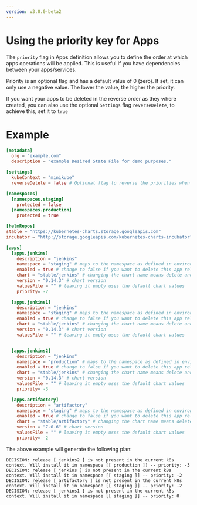 ```yaml
---
version: v3.0.0-beta2
---
```


# Using the priority key for Apps

The `priority` flag in Apps definition allows you to define the order at which apps operations will be applied. This is useful if you have dependencies between your apps/services.

Priority is an optional flag and has a default value of 0 (zero). If set, it can only use a negative value. The lower the value, the higher the priority.

If you want your apps to be deleted in the reverse order as they where created, you can also use the optional `Settings` flag `reverseDelete`, to achieve this, set it to `true`

# Example

```toml
[metadata]
  org = "example.com"
  description = "example Desired State File for demo purposes."

[settings]
  kubeContext = "minikube"
  reverseDelete = false # Optional flag to reverse the priorities when deleting

[namespaces]
  [namespaces.staging]
    protected = false
  [namespaces.production]
    protected = true

[helmRepos]
stable = "https://kubernetes-charts.storage.googleapis.com"
incubator = "http://storage.googleapis.com/kubernetes-charts-incubator"

[apps]
  [apps.jenkins]
    description = "jenkins"
    namespace = "staging" # maps to the namespace as defined in environments above
    enabled = true # change to false if you want to delete this app release [empty = false]
    chart = "stable/jenkins" # changing the chart name means delete and recreate this chart
    version = "0.14.3" # chart version
    valuesFile = "" # leaving it empty uses the default chart values
    priority= -2

  [apps.jenkins1]
    description = "jenkins"
    namespace = "staging" # maps to the namespace as defined in environments above
    enabled = true # change to false if you want to delete this app release [empty = false]
    chart = "stable/jenkins" # changing the chart name means delete and recreate this chart
    version = "0.14.3" # chart version
    valuesFile = "" # leaving it empty uses the default chart values


  [apps.jenkins2]
    description = "jenkins"
    namespace = "production" # maps to the namespace as defined in environments above
    enabled = true # change to false if you want to delete this app release [empty = false]
    chart = "stable/jenkins" # changing the chart name means delete and recreate this chart
    version = "0.14.3" # chart version
    valuesFile = "" # leaving it empty uses the default chart values
    priority= -3

  [apps.artifactory]
    description = "artifactory"
    namespace = "staging" # maps to the namespace as defined in environments above
    enabled = true # change to false if you want to delete this app release [empty = false]
    chart = "stable/artifactory" # changing the chart name means delete and recreate this chart
    version = "7.0.6" # chart version
    valuesFile = "" # leaving it empty uses the default chart values
    priority= -2
```

The above example will generate the following plan:

```
DECISION: release [ jenkins2 ] is not present in the current k8s context. Will install it in namespace [[ production ]] -- priority: -3
DECISION: release [ jenkins ] is not present in the current k8s context. Will install it in namespace [[ staging ]] -- priority: -2
DECISION: release [ artifactory ] is not present in the current k8s context. Will install it in namespace [[ staging ]] -- priority: -2
DECISION: release [ jenkins1 ] is not present in the current k8s context. Will install it in namespace [[ staging ]] -- priority: 0

```
